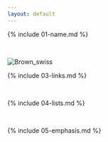 ```yaml
---
layout: default
---
```


{% include 01-name.md %}

<br>

![Brown_swiss](https://user-images.githubusercontent.com/84306760/162699555-5b3cd2a2-23ae-49b1-b367-6e730a9ec4de.jpg)
<br>

{% include 03-links.md %}

<br>

{% include 04-lists.md %}

<br>

{% include 05-emphasis.md %}